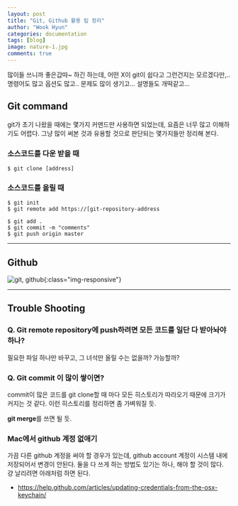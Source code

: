 ```yaml
---
layout: post
title: "Git, Github 활용 팁 정리"
author: "Wook Hyun"
categories: documentation
tags: [blog]
image: nature-1.jpg
comments: true
---
```



많이들 쓰니까 좋은갑따~ 하긴 하는데, 어떤 X이 git이 쉽다고 그런건지는 모르겠다만,.. 명령어도 많고 옵션도 많고.. 문제도 많이 생기고... 설명들도 개떡같고...

## Git command

git가 초기 나왔을 때에는 몇가지 커맨드만 사용하면 되었는데, 요즘은 너무 많고 이해하기도 어렵다. 그냥 많이 써본 것과 유용할 것으로 판단되는 몇가지들만 정리해 본다.

### 소스코드를 다운 받을 때
```
$ git clone [address]
```


### 소스코드를 올릴 때

``` 
$ git init
$ git remote add https://[git-repository-address
``` 

``` 
$ git add .
$ git commit -m "comments"
$ git push origin master
``` 




<hr>


## Github

![git, github](https://linode.com/docs/assets/git-github-workflow-1000w.png){:class="img-responsive"}


<hr>

## Trouble Shooting

### Q. Git remote repository에 push하려면 모든 코드를 일단 다 받아놔야 하나?

필요한 파일 하나만 바꾸고, 그 녀석만 올릴 수는 없을까? 가능할까?

### Q. Git commit 이 많이 쌓이면?

commit이 많은 코드를 git clone할 때 마다 모든 히스토리가 따라오기 때문에 크기가 커지는 것 같다. 이런 히스토리를 정리하면 좀 가벼워질 듯.

**git merge**를 쓰면 될 듯.


### Mac에서 github 계정 없애기

가끔 다른 github 계정을 써야 할 경우가 있는데, github account 계정이 시스템 내에 저장되어서 변경이 안된다.
둘을 다 쓰게 하는 방법도 있기는 하나, 해야 할 것이 많다. 걍 날리려면 아래처럼 하면 된다.

- https://help.github.com/articles/updating-credentials-from-the-osx-keychain/